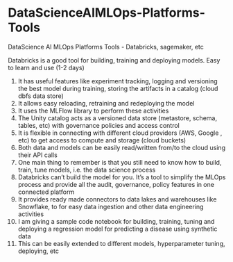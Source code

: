 # DataScienceAIMLOps-Platforms-Tools
DataScience AI MLOps Platforms Tools - Databricks, sagemaker, etc

Databricks is a good tool for building, training and deploying models. Easy to learn and use (1-2 days)
1.	It has useful features like experiment tracking, logging and versioning the best model during training, storing the artifacts in a catalog (cloud dbfs data store)
2.	It allows easy reloading, retraining and redeploying the model
3.	It uses the MLFlow library to perform these activities
4.	The Unity catalog acts as a versioned data store (metastore, schema, tables, etc) with governance policies and access control
5.	It is flexible in connecting with different cloud providers (AWS, Google , etc) to get access to compute and storage (cloud buckets)
6.	Both data and models can be easily read/written from/to the cloud using their API calls
7.	One main thing to remember is that you still need to know how to build, train, tune models, i.e. the data science process
8.	Databricks can’t build the model for you. It’s a tool to simplify the MLOps process and provide all the audit, governance, policy features in one connected platform
9.	It provides ready made connectors to data lakes and warehouses like Snowflake, to for easy data ingestion and other data engineering activities
10.	I am giving a sample code notebook for building, training, tuning and deploying a regression model for predicting a disease using synthetic data 
11.	This can be easily extended to different models, hyperparameter tuning, deploying, etc
